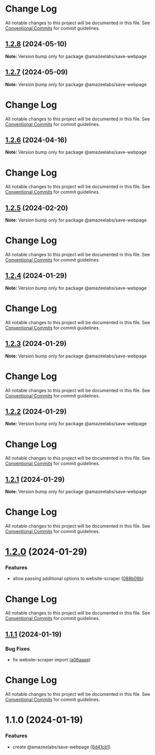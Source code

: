 # Change Log

All notable changes to this project will be documented in this file.
See [Conventional Commits](https://conventionalcommits.org) for commit guidelines.

## [1.2.8](https://github.com/AmazeeLabs/silverback-mono/compare/@amazeelabs/save-webpage@1.2.7...@amazeelabs/save-webpage@1.2.8) (2024-05-10)

**Note:** Version bump only for package @amazeelabs/save-webpage





## [1.2.7](https://github.com/AmazeeLabs/silverback-mono/compare/@amazeelabs/save-webpage@1.2.6...@amazeelabs/save-webpage@1.2.7) (2024-05-09)

**Note:** Version bump only for package @amazeelabs/save-webpage





# Change Log

All notable changes to this project will be documented in this file. See
[Conventional Commits](https://conventionalcommits.org) for commit guidelines.

## [1.2.6](https://github.com/AmazeeLabs/silverback-mono/compare/@amazeelabs/save-webpage@1.2.5...@amazeelabs/save-webpage@1.2.6) (2024-04-16)

**Note:** Version bump only for package @amazeelabs/save-webpage

# Change Log

All notable changes to this project will be documented in this file. See
[Conventional Commits](https://conventionalcommits.org) for commit guidelines.

## [1.2.5](https://github.com/AmazeeLabs/silverback-mono/compare/@amazeelabs/save-webpage@1.2.4...@amazeelabs/save-webpage@1.2.5) (2024-02-20)

**Note:** Version bump only for package @amazeelabs/save-webpage

# Change Log

All notable changes to this project will be documented in this file. See
[Conventional Commits](https://conventionalcommits.org) for commit guidelines.

## [1.2.4](https://github.com/AmazeeLabs/silverback-mono/compare/@amazeelabs/save-webpage@1.2.3...@amazeelabs/save-webpage@1.2.4) (2024-01-29)

**Note:** Version bump only for package @amazeelabs/save-webpage

# Change Log

All notable changes to this project will be documented in this file. See
[Conventional Commits](https://conventionalcommits.org) for commit guidelines.

## [1.2.3](https://github.com/AmazeeLabs/silverback-mono/compare/@amazeelabs/save-webpage@1.2.2...@amazeelabs/save-webpage@1.2.3) (2024-01-29)

**Note:** Version bump only for package @amazeelabs/save-webpage

# Change Log

All notable changes to this project will be documented in this file. See
[Conventional Commits](https://conventionalcommits.org) for commit guidelines.

## [1.2.2](https://github.com/AmazeeLabs/silverback-mono/compare/@amazeelabs/save-webpage@1.2.1...@amazeelabs/save-webpage@1.2.2) (2024-01-29)

**Note:** Version bump only for package @amazeelabs/save-webpage

# Change Log

All notable changes to this project will be documented in this file. See
[Conventional Commits](https://conventionalcommits.org) for commit guidelines.

## [1.2.1](https://github.com/AmazeeLabs/silverback-mono/compare/@amazeelabs/save-webpage@1.2.0...@amazeelabs/save-webpage@1.2.1) (2024-01-29)

**Note:** Version bump only for package @amazeelabs/save-webpage

# Change Log

All notable changes to this project will be documented in this file. See
[Conventional Commits](https://conventionalcommits.org) for commit guidelines.

# [1.2.0](https://github.com/AmazeeLabs/silverback-mono/compare/@amazeelabs/save-webpage@1.1.1...@amazeelabs/save-webpage@1.2.0) (2024-01-29)

### Features

- allow passing additional options to website-scraper
  ([088b09b](https://github.com/AmazeeLabs/silverback-mono/commit/088b09bd877842e970c115d0851f61c8b2cd0658))

# Change Log

All notable changes to this project will be documented in this file. See
[Conventional Commits](https://conventionalcommits.org) for commit guidelines.

## [1.1.1](https://github.com/AmazeeLabs/silverback-mono/compare/@amazeelabs/save-webpage@1.1.0...@amazeelabs/save-webpage@1.1.1) (2024-01-19)

### Bug Fixes

- fix website-scraper import
  ([a06aaae](https://github.com/AmazeeLabs/silverback-mono/commit/a06aaaef5178c2268461bca0bb1ee14fb55c58da))

# Change Log

All notable changes to this project will be documented in this file. See
[Conventional Commits](https://conventionalcommits.org) for commit guidelines.

# 1.1.0 (2024-01-19)

### Features

- create @amazeelabs/save-webpage
  ([6d41cb1](https://github.com/AmazeeLabs/silverback-mono/commit/6d41cb17f3e033625e7bd2784dd337484b15d644))
